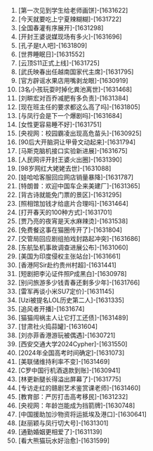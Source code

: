 
1. [第一次见到学生给老师画饼]-[1631622]
1. [今天就要吃上宁夏辣糊糊]-[1631722]
1. [全国春灌有序展开]-[1631298]
1. [开封王婆说媒现场有多火]-[1631696]
1. [孔子是t人吧]-[1631809]
1. [世界睡眠日]-[1631552]
1. [云顶S11正式上线]-[1631725]
1. [武氏映春出任越南国家代主席]-[1631795]
1. [官方辟谣水果店用嘴剥龙眼]-[1630919]
1. [3名小孩玩耍时掉化粪池离世]-[1631468]
1. [刘畊宏对百乔减肥有多负责]-[1631384]
1. [现在班主任的要求都这么高了吗]-[1631805]
1. [与凤行会是下一个爆剧吗]-[1631684]
1. [女性更容易睡不好]-[1631751]
1. [央视网：校园霸凌出现高危苗头]-[1630925]
1. [90后大开脑洞让甲骨文动起来]-[1631794]
1. [马斯克脑机接口实验新进展]-[1631675]
1. [人民网评开封王婆火出圈]-[1631390]
1. [98岁网红大姥姥去世]-[1631088]
1. [娃哈哈客服回应网店销量暴降]-[1631787]
1. [特朗普：欢迎中国车企来美建厂]-[1631365]
1. [背古诗就能免门票的景区]-[1631295]
1. [照相馆加钱才给底片合理吗]-[1631464]
1. [打开春天的100种方式]-[1631701]
1. [贾乃亮的夜宵是天水麻辣烫]-[1631538]
1. [免费餐这事在猫圈传开了]-[1631804]
1. [交管局回应剧组拍戏封路起冲突]-[1631686]
1. [东航坠机事故调查进展公布]-[1631060]
1. [美国为印度侵权主张站台]-[1631661]
1. [香港阿Sir赴约贵州村超]-[1631441]
1. [短剧把李沁证件照P成黑白]-[1630978]
1. [别问旅游多少钱青春还剩多少年]-[1631766]
1. [雷军再谈小米SU7定价]-[1631145]
1. [Uzi被提名LOL历史第二人]-[1631335]
1. [追风者开播]-[1631674]
1. [猫猫闯祸主人让它打工还债]-[1631489]
1. [甘肃社火捣蒜罐]-[1631604]
1. [刘亦菲香港游玩被偶遇]-[1630721]
1. [西安交通大学2024Cypher]-[1631550]
1. [2024年全国高考时间确定]-[1631073]
1. [美联储维持利率不变]-[1631469]
1. [C罗中国行机酒退款到账]-[1630941]
1. [林更新腿长得溢出屏幕了]-[1631775]
1. [专访走红的赣剧艺术鉴赏课老师]-[1631460]
1. [教育部：严厉打击高考移民]-[1631232]
1. [央视网：年龄岂能成为挡箭牌]-[1630748]
1. [中国援助加沙物资将运抵埃及港口]-[1630641]
1. [赵丽颖与凤行切大号]-[1631301]
1. [通勤婚姻更相爱了]-[1631139]
1. [看大熊猫玩水好治愈]-[1631599]